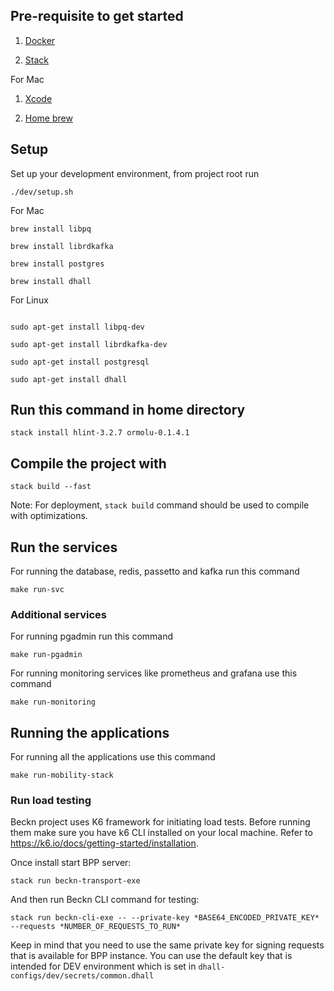 ## Pre-requisite  to get started
1. [Docker](https://www.docker.com/products/docker-desktop/)

2. [Stack](https://docs.haskellstack.org/en/stable/install_and_upgrade/)

For Mac

1. [Xcode](https://developer.apple.com/xcode/)

2. [Home brew](https://brew.sh)

## Setup

Set up your development environment, from project root run

```
./dev/setup.sh
```
For Mac                       
```
brew install libpq                                  

brew install librdkafka

brew install postgres

brew install dhall
```

For Linux
```

sudo apt-get install libpq-dev

sudo apt-get install librdkafka-dev

sudo apt-get install postgresql

sudo apt-get install dhall
```

## Run this command in home directory
```
stack install hlint-3.2.7 ormolu-0.1.4.1
```

## Compile the project with

```
stack build --fast
```
Note: For deployment, `stack build` command should be used to compile with optimizations.

## Run the services 

 For running the database, redis, passetto and kafka run this command
```
make run-svc
```

### Additional services
For running pgadmin run this command
```
make run-pgadmin 
```

For running monitoring services like prometheus and grafana use this command
```
make run-monitoring
```

## Running the applications 
For running all the applications use this command 
```
make run-mobility-stack
```
### Run load testing

Beckn project uses K6 framework for initiating load tests. Before running them make sure you have k6 CLI installed on your local machine. Refer to https://k6.io/docs/getting-started/installation.

Once install start BPP server:

```
stack run beckn-transport-exe
```

And then run Beckn CLI command for testing:

```
stack run beckn-cli-exe -- --private-key *BASE64_ENCODED_PRIVATE_KEY* --requests *NUMBER_OF_REQUESTS_TO_RUN*
```

Keep in mind that you need to use the same private key for signing requests that is available for BPP instance. You can use the default key that is intended for DEV environment which is set in `dhall-configs/dev/secrets/common.dhall`